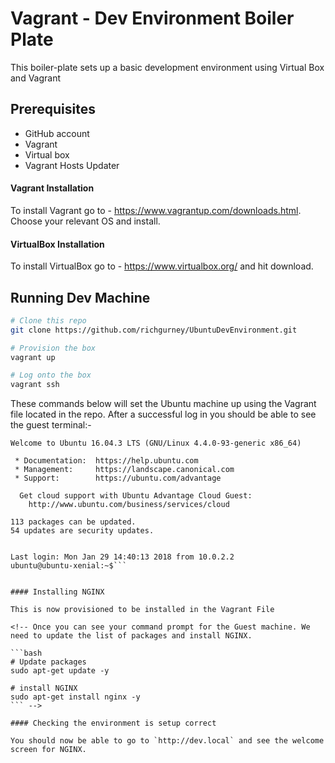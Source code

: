 # Vagrant - Dev Environment Boiler Plate

This boiler-plate sets up a basic development environment using Virtual Box and Vagrant

## Prerequisites

* GitHub account
* Vagrant
* Virtual box
* Vagrant Hosts Updater

#### Vagrant Installation

To install Vagrant go to - https://www.vagrantup.com/downloads.html. Choose your relevant OS and install.

<!-- Once you have done this we are also going to install a vagrant package which will allow us update the Hosts list via a vagrant file. Run the following command to install `vagrant-hostsupdater`:-

```bash
vagrant plugin install vagrant-hostsupdater
``` -->

#### VirtualBox Installation

To install VirtualBox go to - https://www.virtualbox.org/ and hit download.

## Running Dev Machine

```bash
# Clone this repo
git clone https://github.com/richgurney/UbuntuDevEnvironment.git

# Provision the box
vagrant up

# Log onto the box
vagrant ssh
```
These commands below will set the Ubuntu machine up using the Vagrant file located in the repo. After a successful log in you should be able to see the guest terminal:-

```
Welcome to Ubuntu 16.04.3 LTS (GNU/Linux 4.4.0-93-generic x86_64)

 * Documentation:  https://help.ubuntu.com
 * Management:     https://landscape.canonical.com
 * Support:        https://ubuntu.com/advantage

  Get cloud support with Ubuntu Advantage Cloud Guest:
    http://www.ubuntu.com/business/services/cloud

113 packages can be updated.
54 updates are security updates.


Last login: Mon Jan 29 14:40:13 2018 from 10.0.2.2
ubuntu@ubuntu-xenial:~$```


#### Installing NGINX

This is now provisioned to be installed in the Vagrant File

<!-- Once you can see your command prompt for the Guest machine. We need to update the list of packages and install NGINX.

```bash
# Update packages
sudo apt-get update -y

# install NGINX
sudo apt-get install nginx -y
``` -->

#### Checking the environment is setup correct

You should now be able to go to `http://dev.local` and see the welcome screen for NGINX.
